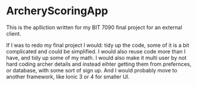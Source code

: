 # ArcheryScoringApp
This is the aplliction written for my BIT 7090 final project for an external client.

If I was to redo my final project I would:
tidy up the code, some of it is a bit complicated and could be simplified.
I would also reuse code more than I have, and tidy up some of my math.
I would also make it multi user by not hard coding archer details and instead eihter getting them from prefernces, or database,
with some sort of sign up.
And I would probably move to another framework, like Ionic 3 or 4 for smaller UI.
